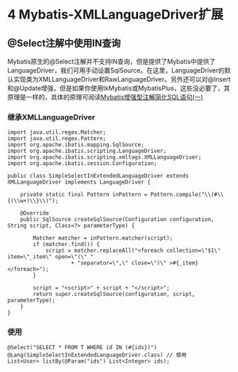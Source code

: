 # 4 Mybatis-XMLLanguageDriver扩展



## @Select注解中使用IN查询

Mybatis原生的@Select注解并不支持IN查询，但是提供了Mybatis中提供了LanguageDriver，我们可用手动设置SqlSource。在这里，LanguageDriver的默认实现类为XMLLanguageDriver和RawLanguageDriver。另外还可以对@Insert和@Update增强，但是如果你使用tkMybatis或MybatisPlus，这些没必要了，其原理是一样的，具体的原理可阅读[Mybatis增强型注解简化SQL语句(一)](https://blog.csdn.net/ExcellentYuXiao/article/details/53262928)

###  

### 继承XMLLanguageDriver

```
import java.util.regex.Matcher;
import java.util.regex.Pattern;
import org.apache.ibatis.mapping.SqlSource;
import org.apache.ibatis.scripting.LanguageDriver;
import org.apache.ibatis.scripting.xmltags.XMLLanguageDriver;
import org.apache.ibatis.session.Configuration;

public class SimpleSelectInExtendedLanguageDriver extends XMLLanguageDriver implements LanguageDriver {

    private static final Pattern inPattern = Pattern.compile("\\(#\\{(\\w+)\\}\\)");

    @Override
    public SqlSource createSqlSource(Configuration configuration, String script, Class<?> parameterType) {

        Matcher matcher = inPattern.matcher(script);
        if (matcher.find()) {
            script = matcher.replaceAll("<foreach collection=\"$1\" item=\"_item\" open=\"(\" "
                    + "separator=\",\" close=\")\" >#{_item}</foreach>");
        }

        script = "<script>" + script + "</script>";
        return super.createSqlSource(configuration, script, parameterType);
    }
}
```



###  

### 使用

```
@Select("SELECT * FROM T WHERE id IN (#{ids})")
@Lang(SimpleSelectInExtendedLanguageDriver.class) // 使用
List<User> listBy(@Param("ids") List<Integer> ids);
```